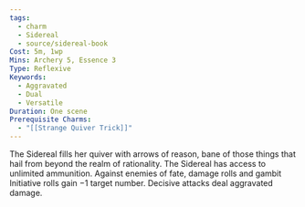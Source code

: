 ```yaml
---
tags:
  - charm
  - Sidereal
  - source/sidereal-book
Cost: 5m, 1wp
Mins: Archery 5, Essence 3
Type: Reflexive
Keywords:
  - Aggravated
  - Dual
  - Versatile
Duration: One scene
Prerequisite Charms:
  - "[[Strange Quiver Trick]]"
---
```

The Sidereal fills her quiver with arrows of reason, bane of those things that hail from beyond the realm of rationality. The Sidereal has access to unlimited ammunition. Against enemies of fate, damage rolls and gambit Initiative rolls gain −1 target number. Decisive attacks deal aggravated damage.